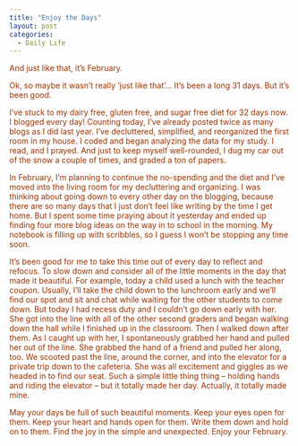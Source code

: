 ```yaml
---
title: "Enjoy the Days"
layout: post
categories:
  - Daily Life
---
```

<p><span style="color: #993300;">And just like that, it&rsquo;s February.</span></p>
<p><span style="color: #993300;">Ok, so maybe it wasn&rsquo;t really &lsquo;just like that&rsquo;&hellip; It&rsquo;s been a long 31 days. But it&rsquo;s been good.</span></p>
<p><span style="color: #993300;">I&rsquo;ve stuck to my dairy free, gluten free, and sugar free diet for 32 days now. I blogged every day! Counting today, I&rsquo;ve already posted twice as many blogs as I did last year. I&rsquo;ve decluttered, simplified, and reorganized the first room in my house. I coded and began analyzing the data for my study. I read, and I prayed. And just to keep myself well-rounded, I dug my car out of the snow a couple of times, and graded a ton of papers.</span></p>
<p><span style="color: #993300;">In February, I&rsquo;m planning to continue the no-spending and the diet and I&rsquo;ve moved into the living room for my decluttering and organizing. I was thinking about going down to every other day on the blogging, because there are so many days that I just don&rsquo;t feel like writing by the time I get home. But I spent some time praying about it yesterday and ended up finding four more blog ideas on the way in to school in the morning. My notebook is filling up with scribbles, so I guess I won&rsquo;t be stopping any time soon.</span></p>
<p><span style="color: #993300;">It&rsquo;s been good for me to take this time out of every day to reflect and refocus. To slow down and consider all of the little moments in the day that made it beautiful. For example, today a child used a lunch with the teacher coupon. Usually, I&rsquo;ll take the child down to the lunchroom early and we&rsquo;ll find our spot and sit and chat while waiting for the other students to come down. But today I had recess duty and I couldn&rsquo;t go down early with her. She got into the line with all of the other second graders and began walking down the hall while I finished up in the classroom. Then I walked down after them. As I caught up with her, I spontaneously grabbed her hand and pulled her out of the line. She grabbed the hand of a friend and pulled her along, too. We scooted past the line, around the corner, and into the elevator for a private trip down to the cafeteria. She was all excitement and giggles as we headed in to find our seat. Such a simple little thing thing &ndash; holding hands and riding the elevator &ndash; but it totally made her day. Actually, it totally made mine.</span></p>
<p><span style="color: #993300;">May your days be full of such beautiful moments. Keep your eyes open for them. Keep your heart and hands open for them. Write them down and hold on to them. Find the joy in the simple and unexpected. Enjoy your February.</span></p>
